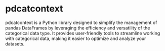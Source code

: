 # pdcatcontext
pdcatcontext is a Python library designed to simplify the management of pandas DataFrames by leveraging the efficiency and versatility of the categorical data type. It provides user-friendly tools to streamline working with categorical data, making it easier to optimize and analyze your datasets.
